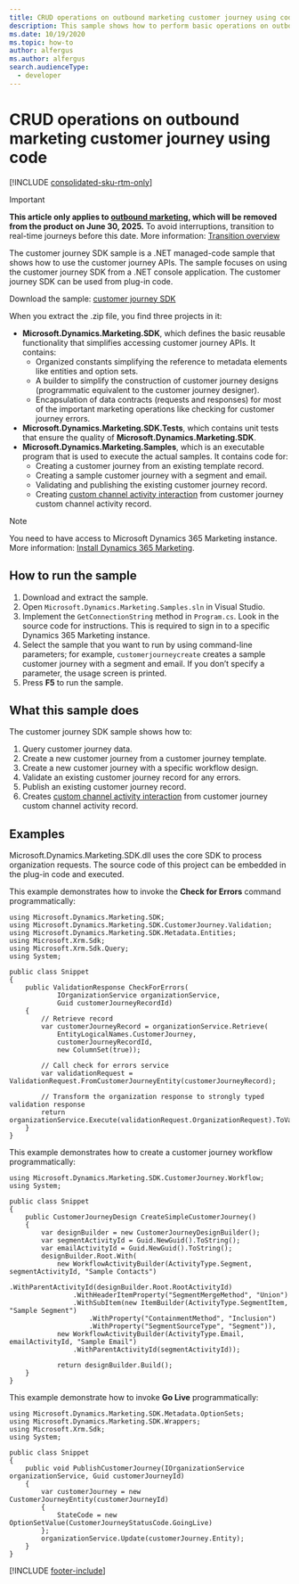 ```yaml
---
title: CRUD operations on outbound marketing customer journey using code
description: This sample shows how to perform basic operations on outbound marketing customer journeys using C#.
ms.date: 10/19/2020
ms.topic: how-to
author: alfergus
ms.author: alfergus
search.audienceType: 
  - developer
---
```


# CRUD operations on outbound marketing customer journey using code

[!INCLUDE [consolidated-sku-rtm-only](.././includes/consolidated-sku-rtm-only.md)]

> [!IMPORTANT]
> **This article only applies to [outbound marketing](user-guide.md), which will be removed from the product on June 30, 2025.** To avoid interruptions, transition to real-time journeys before this date. More information: [Transition overview](transition-overview.md)

The customer journey SDK sample is a .NET managed-code sample that shows how to use the customer journey APIs. The sample focuses on using the customer journey SDK from a .NET console application. The customer journey SDK can be used from plug-in code.

Download the sample: [customer journey SDK](https://go.microsoft.com/fwlink/?linkid=2086553)

When you extract the .zip file, you find three projects in it:

- **Microsoft.Dynamics.Marketing.SDK**, which defines the basic reusable functionality that simplifies accessing customer journey APIs. It contains:
   - Organized constants simplifying the reference to metadata elements like entities and option sets.
   - A builder to simplify the construction of customer journey designs (programmatic equivalent to the customer journey designer).
   - Encapsulation of data contracts (requests and responses) for most of the important marketing operations like checking for customer journey errors.
- **Microsoft.Dynamics.Marketing.SDK.Tests**, which contains unit tests that ensure the quality of **Microsoft.Dynamics.Marketing.SDK**. 
- **Microsoft.Dynamics.Marketing.Samples**, which is an executable program that is used to execute the actual samples. It contains code for:
   - Creating a customer journey from an existing template record.
   - Creating a sample customer journey with a segment and email.
   - Validating and publishing the existing customer journey record.
   - Creating [custom channel activity interaction](create-custom-channel-activity-interaction.md) from customer journey custom channel activity record.

> [!NOTE]
> You need to have access to Microsoft Dynamics 365 Marketing instance. More information: [Install Dynamics 365 Marketing](/dynamics365/customer-engagement/marketing/trial-signup).

## How to run the sample

1. Download and extract the sample. 
2. Open `Microsoft.Dynamics.Marketing.Samples.sln` in Visual Studio.
3. Implement the `GetConnectionString` method in `Program.cs`. Look in the source code for instructions. This is required to sign in to a specific Dynamics 365 Marketing instance.
4. Select the sample that you want to run by using command-line parameters; for example, `customerjourneycreate` creates a sample customer journey with a segment and email. 
If you don’t specify a parameter, the usage screen is printed. 
5. Press **F5** to run the sample. 

## What this sample does

The customer journey SDK sample shows how to:

1. Query customer journey data.
2. Create a new customer journey from a customer journey template.
3. Create a new customer journey with a specific workflow design.
4. Validate an existing customer journey record for any errors.  
5. Publish an existing customer journey record. 
6. Creates [custom channel activity interaction](create-custom-channel-activity-interaction.md) from customer journey custom channel activity record.

## Examples

Microsoft.Dynamics.Marketing.SDK.dll uses the core SDK to process organization requests. The source code of this project can be embedded in the plug-in code and executed.

This example demonstrates how to invoke the **Check for Errors** command programmatically:

```CSharp  
using Microsoft.Dynamics.Marketing.SDK; 
using Microsoft.Dynamics.Marketing.SDK.CustomerJourney.Validation; 
using Microsoft.Dynamics.Marketing.SDK.Metadata.Entities; 
using Microsoft.Xrm.Sdk; 
using Microsoft.Xrm.Sdk.Query; 
using System; 
 
public class Snippet 
{ 
    public ValidationResponse CheckForErrors( 
            IOrganizationService organizationService,  
            Guid customerJourneyRecordId) 
    { 
        // Retrieve record 
        var customerJourneyRecord = organizationService.Retrieve(
            EntityLogicalNames.CustomerJourney,
            customerJourneyRecordId,
            new ColumnSet(true));
       
        // Call check for errors service 
        var validationRequest = ValidationRequest.FromCustomerJourneyEntity(customerJourneyRecord); 

        // Transform the organization response to strongly typed validation response 
        return organizationService.Execute(validationRequest.OrganizationRequest).ToValidationResponse(); 
    } 
} 
```

This example demonstrates how to create a customer journey workflow programmatically: 
 
```CSharp
using Microsoft.Dynamics.Marketing.SDK.CustomerJourney.Workflow; 
using System; 
 
public class Snippet 
{ 
    public CustomerJourneyDesign CreateSimpleCustomerJourney() 
    { 
        var designBuilder = new CustomerJourneyDesignBuilder(); 
        var segmentActivityId = Guid.NewGuid().ToString(); 
        var emailActivityId = Guid.NewGuid().ToString(); 
        designBuilder.Root.With(
            new WorkflowActivityBuilder(ActivityType.Segment, segmentActivityId, "Sample Contacts") 
                .WithParentActivityId(designBuilder.Root.RootActivityId) 
                .WithHeaderItemProperty("SegmentMergeMethod", "Union") 
                .WithSubItem(new ItemBuilder(ActivityType.SegmentItem, "Sample Segment") 
                    .WithProperty("ContainmentMethod", "Inclusion") 
                    .WithProperty("SegmentSourceType", "Segment")), 
            new WorkflowActivityBuilder(ActivityType.Email, emailActivityId, "Sample Email") 
                .WithParentActivityId(segmentActivityId)); 
 
            return designBuilder.Build(); 
    } 
} 
```

This example demonstrate how to invoke **Go Live** programmatically: 

```CSharp
using Microsoft.Dynamics.Marketing.SDK.Metadata.OptionSets; 
using Microsoft.Dynamics.Marketing.SDK.Wrappers; 
using Microsoft.Xrm.Sdk; 
using System; 

public class Snippet 
{ 
    public void PublishCustomerJourney(IOrganizationService organizationService, Guid customerJourneyId) 
    { 
        var customerJourney = new CustomerJourneyEntity(customerJourneyId) 
        { 
            StateCode = new OptionSetValue(CustomerJourneyStatusCode.GoingLive) 
        };
        organizationService.Update(customerJourney.Entity); 
    } 
} 
```

[!INCLUDE [footer-include](.././includes/footer-banner.md)]
